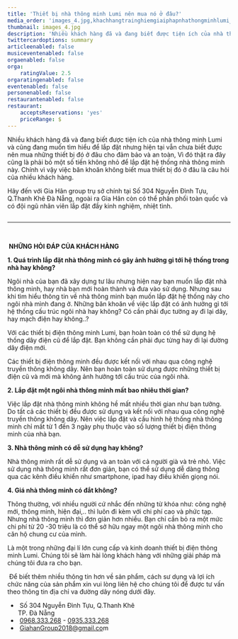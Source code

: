 ```yaml
---
title: 'Thiết bị nhà thông minh Lumi nên mua nó ở đâu?'
media_order: 'images_4.jpg,khachhangtrainghiemgiaiphapnhathongminhlumi_jpxo.jpg'
thumbnail: images_4.jpg
description: 'Nhiều khách hàng đã và đang biết được tiện ích của nhà thông minh Lumi và cũng đang muốn tìm hiểu để lắp đặt nhưng hiện tại vẫn chưa biết được nên mua những thiết bị đó ở đâu cho đảm bảo và an toàn, Vì đó thật ra đây cũng là phải bỏ một số tiến không nhỏ để lắp đặt hệ thống nhà thông minh này. Chính vì vậy việc băn khoăn không biết mua thiết bị đó ở đâu là câu hỏi của nhiều khách hàng.'
twittercardoptions: summary
articleenabled: false
musiceventenabled: false
orgaenabled: false
orga:
    ratingValue: 2.5
orgaratingenabled: false
eventenabled: false
personenabled: false
restaurantenabled: false
restaurant:
    acceptsReservations: 'yes'
    priceRange: $
---
```


<p>Nhiều kh&aacute;ch h&agrave;ng đ&atilde; v&agrave; đang biết được tiện &iacute;ch của nh&agrave; th&ocirc;ng minh Lumi v&agrave; cũng đang muốn t&igrave;m hiểu để lắp đặt nhưng hiện tại vẫn chưa biết được n&ecirc;n mua những thiết bị đ&oacute; ở đ&acirc;u cho đảm bảo v&agrave; an to&agrave;n, V&igrave; đ&oacute; thật ra đ&acirc;y cũng l&agrave; phải bỏ một số tiến kh&ocirc;ng nhỏ để lắp đặt hệ thống nh&agrave; th&ocirc;ng minh n&agrave;y. Ch&iacute;nh v&igrave; vậy việc băn khoăn kh&ocirc;ng biết mua thiết bị đ&oacute; ở đ&acirc;u l&agrave; c&acirc;u hỏi của nhiều kh&aacute;ch h&agrave;ng.</p>
<p>H&atilde;y đến với Gia H&acirc;n group trụ sở ch&iacute;nh tại&nbsp;<span class="foo-detail foo-address">Số 304 Nguyễn Đ&igrave;nh Tựu, Q.Thanh Kh&ecirc; Đ&agrave; Nẵng, ngo&agrave;i ra Gia H&acirc;n c&ograve;n c&oacute; thể ph&acirc;n phối to&agrave;n quốc v&agrave; c&oacute; đội ngũ nh&acirc;n vi&ecirc;n lắp đặt đầy kinh nghiệm, nhiệt t&igrave;nh.</span></p>
<p><img src="/giahan/tin-tuc/thiet-bi-nha-thong-minh-lumi-nen-mua-no-o-dau/khachhangtrainghiemgiaiphapnhathongminhlumi_jpxo.jpg" alt="" /></p>
<hr />
<p>&nbsp;</p>
<p><strong><span class="foo-detail foo-address">&nbsp;NHỮNG HỎI Đ&Aacute;P CỦA KH&Aacute;CH H&Agrave;NG</span></strong></p>
<p><strong><span class="foo-detail foo-address">1. Qu&aacute; tr&igrave;nh lắp đặt nh&agrave; th&ocirc;ng minh c&oacute; g&acirc;y ảnh hưởng gi tới hệ thống trong nh&agrave; hay kh&ocirc;ng?</span></strong></p>
<p><span class="foo-detail foo-address">Ng&ocirc;i nh&agrave; của bạn đ&atilde; x&acirc;y dựng tư l&acirc;u nhưng hiện nay bạn muốn lắp đặt nh&agrave; th&ocirc;ng minh, hay nh&agrave; bạn mới ho&agrave;n th&agrave;nh v&agrave; đưa v&agrave;o sử dụng. Nhưng sau khi t&igrave;m hiểu th&ocirc;ng tin về nh&agrave; th&ocirc;ng minh bạn muốn lắp đặt hệ thống n&agrave;y cho ng&ocirc;i nh&agrave; m&igrave;nh đang ở. Những băn khoăn về việc lắp đặt c&oacute; ảnh hưởng g&igrave; tới hệ thống cấu tr&uacute;c ng&ocirc;i nh&agrave; hay kh&ocirc;ng? C&oacute; cần phải đục tường ay đi lại d&acirc;y, hay mạch điện hay kh&ocirc;ng..?</span></p>
<p>Với c&aacute;c thiết bị điện th&ocirc;ng minh Lumi, bạn ho&agrave;n to&agrave;n c&oacute; thể sử dụng hệ thống d&acirc;y điện cũ để lắp đặt. Bạn kh&ocirc;ng cần phải đục từng hay đi lại đường d&acirc;y điện mới.</p>
<p>C&aacute;c thiết bị điện th&ocirc;ng minh đều được kết nối với nhau qua c&ocirc;ng nghệ truyền th&ocirc;ng kh&ocirc;ng d&acirc;y. N&ecirc;n bạn ho&agrave;n to&agrave;n sử dụng được những thiết bị điện cũ v&agrave; mới m&agrave; kh&ocirc;ng ảnh hưởng tới cấu tr&uacute;c của ng&ocirc;i nh&agrave;.</p>
<p><strong>2. Lắp đặt một ng&ocirc;i nh&agrave; th&ocirc;ng minh mất bao nhi&ecirc;u thời gian?</strong></p>
<p>Việc lắp đặt nh&agrave; th&ocirc;ng minh kh&ocirc;ng hề mất nhiều thời gian như bạn tưởng. Do tất cả c&aacute;c thiết bị đều được sử dụng v&agrave; kết nối với nhau qua c&ocirc;ng nghệ truyền th&ocirc;ng kh&ocirc;ng d&acirc;y. N&ecirc;n việc lắp đặt v&agrave; cấu h&igrave;nh hệ thống nh&agrave; th&ocirc;ng minh chỉ mất từ 1 đến 3 ng&agrave;y phụ thuộc v&agrave;o số lượng thiết bị điện th&ocirc;ng minh của nh&agrave; bạn.</p>
<p><strong>3. Nh&agrave; th&ocirc;ng minh c&oacute; dễ sử dụng hay kh&ocirc;ng?</strong></p>
<p>Nh&agrave; th&ocirc;ng minh rất dễ sử dụng v&agrave; an to&agrave;n với cả người gi&agrave; v&agrave; trẻ nhỏ. Việc sử dụng nh&agrave; th&ocirc;ng minh rất đơn giản, bạn c&oacute; thể sử dụng dễ d&agrave;ng th&ocirc;ng qua c&aacute;c k&ecirc;nh điều khiển như smartphone, ipad hay điều khiển giọng n&oacute;i.</p>
<p><strong>4. Gi&aacute; nh&agrave; th&ocirc;ng minh c&oacute; đắt kh&ocirc;ng?</strong></p>
<p>Th&ocirc;ng thường, với nhiều người cứ nhắc đến những từ kh&oacute;a như: c&ocirc;ng nghệ mới, th&ocirc;ng minh, hiện đại,.. th&igrave; lu&ocirc;n đi k&egrave;m với chi ph&iacute; cao v&agrave; phức tạp. Nhưng nh&agrave; th&ocirc;ng minh th&igrave; đơn giản hơn nhiều. Bạn chỉ cần bỏ ra một mức chi ph&iacute; từ 20 -30 triệu l&agrave; c&oacute; thể sở hữu ngay một ng&ocirc;i nh&agrave; th&ocirc;ng minh cho căn hộ chung cư của m&igrave;nh.</p>
<p>L&agrave; một trong những đại l&iacute; lớn cung cấp v&agrave; kinh doanh thiết bị điện th&ocirc;ng minh Lumi. Ch&uacute;ng t&ocirc;i sẽ l&agrave;m h&agrave;i l&ograve;ng kh&aacute;ch h&agrave;ng với những giải ph&aacute;p m&agrave; ch&uacute;ng t&ocirc;i đưa ra cho bạn.</p>
<p>&nbsp;Để biết th&ecirc;m nhiều th&ocirc;ng tin hơn về sản phẩm, c&aacute;ch sư dụng v&agrave; lợi &iacute;ch chức năng của sản phẩm xin vui l&ograve;ng li&ecirc;n hệ cho ch&uacute;ng t&ocirc;i để được tư vấn theo th&ocirc;ng tin địa chỉ va đường d&acirc;y n&oacute;ng dưới đ&acirc;y.</p>
<ul>
<li>&nbsp;<span class="foo-detail foo-address">Số 304 Nguyễn Đ&igrave;nh Tựu, Q.Thanh Kh&ecirc;&nbsp;<br />TP. Đ&agrave; Nẵng</span></li>
<li>&nbsp;<span class="foo-detail"><a href="tel:0968333268">0968.333.268</a>&nbsp;-&nbsp;<a href="tel:0935333268">0935.333.268</a></span></li>
<li>&nbsp;<span class="foo-detail"><a href="mailto:GiahanGroup2018@gmail.com">GiahanGroup2018@gmail.co</a>m</span></li>
</ul>